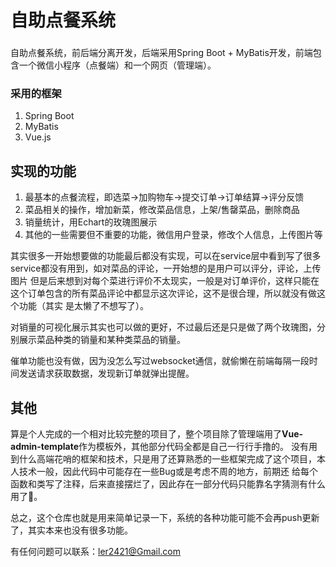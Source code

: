 # 自助点餐系统

### 

自助点餐系统，前后端分离开发，后端采用Spring Boot + MyBatis开发，前端包含一个微信小程序（点餐端）和一个网页（管理端）。

### 采用的框架
1. Spring Boot
2. MyBatis
3. Vue.js

### 

## 实现的功能

1. 最基本的点餐流程，即选菜->加购物车->提交订单->订单结算->评分反馈
2. 菜品相关的操作，增加新菜，修改菜品信息，上架/售罄菜品，删除商品
3. 销量统计，用Echart的玫瑰图展示
4. 其他的一些需要但不重要的功能，微信用户登录，修改个人信息，上传图片等

其实很多一开始想要做的功能最后都没有实现，可以在service层中看到写了很多service都没有用到，如对菜品的评论，一开始想的是用户可以评分，评论，上传图片
但是后来想到对每个菜进行评价不太现实，一般是对订单评价，这样只能在这个订单包含的所有菜品评论中都显示这次评论，这不是很合理，所以就没有做这个功能（其实
是太懒了不想写了）。

对销量的可视化展示其实也可以做的更好，不过最后还是只是做了两个玫瑰图，分别展示菜品种类的销量和某种类菜品的销量。

催单功能也没有做，因为没怎么写过websocket通信，就偷懒在前端每隔一段时间发送请求获取数据，发现新订单就弹出提醒。

###

## 其他

算是个人完成的一个相对比较完整的项目了，整个项目除了管理端用了**Vue-admin-template**作为模板外，其他部分代码全都是自己一行行手撸的。
没有用到什么高端花哨的框架和技术，只是用了还算熟悉的一些框架完成了这个项目，本人技术一般，因此代码中可能存在一些Bug或是考虑不周的地方，前期还
给每个函数和类写了注释，后来直接摆烂了，因此存在一部分代码只能靠名字猜测有什么用了🤣。

总之，这个仓库也就是用来简单记录一下，系统的各种功能可能不会再push更新了，其实本来也没有很多功能。

有任何问题可以联系：<a href="mailto:ler2421@Gmail.com">ler2421@Gmail.com</a>


